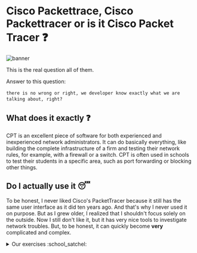 # Cisco Packettrace, Cisco Packettracer or is it Cisco Packet Tracer :question:

<img src='../img/cisco.png' alt="banner"></img>


This is the real question all of them.

Answer to this question:
```
there is no wrong or right, we developer know exactly what we are talking about, right?
```

## What does it exactly :question:

CPT is an excellent piece of software for both experienced and inexperienced network administrators. It can do basically everything, like building the complete infrastructure of a firm and testing their network rules, for example, with a firewall or a switch. CPT is often used in schools to test their students in a specific area, such as port forwarding or blocking other things.


## Do I actually use it :sleeping:

To be honest, I never liked Cisco's PacketTracer because it still has the same user interface as it did ten years ago. And that's why I never used it on purpose. But as I grew older, I realized that I shouldn't focus solely on the outside. Now I still don't like it, but it has very nice tools to investigate network troubles. But, to be honest, it can quickly become **very** complicated and complex.


<details>
<summary>Our exercises :school_satchel:</summary>
Here we will have some exercieses regarding CPT
 
### Exercise 6 (Niveau 3 - Expert Skills :sunglasses:)

This was a very simple exercise which was about getting along with the CPT Command Line and some other sub-tasks.

-   Getting along with Command Line :white_check_mark:
-   Name all servers and routers with their IP address / CIDR :white_check_mark:
-   Fill out the routing table for all routers :white_check_mark:
-   Find out how the DHCP works in this scenario :white_check_mark:


### Exercise 7 (Niveau 3 - Expert Skills :yum:)

This exercise was more difficult but still very doable to do. It was more of an process of elimination, fist go to the first notebook and try the ping. If this is not working try it on the second notebook and see the result. So forth and on.. 

I tried these short explained steps to figure out where the issue was located:

-   Ping on site from client, didn't worked - timeout
-   Ping the router, didn't also worked - timeout
-   Listen to trace to client, hops to the first router
-   Listen to trace from server to client, did work

After this I tried to look more into the routing between client and router and after a detailed look I saw there was an entry with an address which was pointing to a non existing address. 

The wrong route entry was deleted and then it worked!


### Exercise 8 (Niveau 3 - Expert Skills :smiling_imp:)

This exercise was actually again a easy one because the main focus was on dealing with dynamic routing.
First things first, this is the network what we should build and get all informations from the network and every device

<img src='../img/cisco_e8.png' alt="banner"></img>

## Purchasing Department PC11: 171.53.16.36 /28

| IP Address / Network                                        	| Number of Hostbits 	| Number of Hosts 	|
|-------------------------------------------------------------	|--------------------	|-----------------	|
| Address:    171.53.16.36 /28<br>Netmaks:    255.255.255.240 	|          4         	|        14       	|
|                                                             	|                    	|                 	|
| Network-ID: 171.53.16.32 /28                                	|                    	|                 	|
| 1st. IP:    171.53.16.33 /28                                	|                    	|                 	|
| Last IP:    171.53.16.46 /28                                	|                    	|                 	|
| Broadcast:  171.53.16.47 /28                                	|                    	|                 	|


## Purchasing Department PC12: 171.53.16.45 /28

| IP Address / Network                                        	| Number of Hostbits 	| Number of Hosts 	|
|-------------------------------------------------------------	|--------------------	|-----------------	|
| Address:    171.53.16.36 /28<br>Netmaks:    255.255.255.240 	|          4         	|        14       	|
|                                                             	|                    	|                 	|
| Network-ID: 171.53.16.32 /28                                	|                    	|                 	|
| 1st. IP:    171.53.16.33 /28                                	|                    	|                 	|
| Last IP:    171.53.16.46 /28                                	|                    	|                 	|
| Broadcast:  171.53.16.47 /28                                	|                    	|                 	|


## Logistics Department PC51: 113.25.0.68 /23

| IP Address / Network                                        	| Number of Hostbits 	| Number of Hosts 	|
|-------------------------------------------------------------	|--------------------	|-----------------	|
| Address:    113.25.0.68 /23<br>Netmaks:    255.255.255.240 	|          9         	|        510       	|
|                                                             	|                    	|                 	|
| Network-ID: 113.25.0.0 /23                                	|                    	|                 	|
| 1st. IP:    113.25.0.1 /23                                	|                    	|                 	|
| Last IP:    113.25.1.254 /23                                	|                    	|                 	|
| Broadcast:  113.25.1.255 /23                               	|                    	|                 	|


## Logistics Department PC51: 113.25.0.68 /23

| IP Address / Network                                        	| Number of Hostbits 	| Number of Hosts 	|
|-------------------------------------------------------------	|--------------------	|-----------------	|
| Address:    113.25.0.68 /23<br>Netmaks:    255.255.255.240 	|          9         	|        510       	|
|                                                             	|                    	|                 	|
| Network-ID: 113.25.0.0 /23                                	|                    	|                 	|
| 1st. IP:    113.25.0.1 /23                                	|                    	|                 	|
| Last IP:    113.25.1.254 /23                                	|                    	|                 	|
| Broadcast:  113.25.1.255 /23                               	|                    	|                 	|

</details>